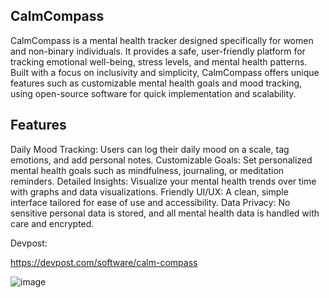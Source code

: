 ## CalmCompass
CalmCompass is a mental health tracker designed specifically for women and non-binary individuals. It provides a safe, user-friendly platform for tracking emotional well-being, stress levels, and mental health patterns. Built with a focus on inclusivity and simplicity, CalmCompass offers unique features such as customizable mental health goals and mood tracking, using open-source software for quick implementation and scalability.

## Features
Daily Mood Tracking: Users can log their daily mood on a scale, tag emotions, and add personal notes.
Customizable Goals: Set personalized mental health goals such as mindfulness, journaling, or meditation reminders.
Detailed Insights: Visualize your mental health trends over time with graphs and data visualizations.
Friendly UI/UX: A clean, simple interface tailored for ease of use and accessibility.
Data Privacy: No sensitive personal data is stored, and all mental health data is handled with care and encrypted.


Devpost:

https://devpost.com/software/calm-compass

![image](https://github.com/user-attachments/assets/31b12390-528e-44bb-9fc4-6dab39f95ef4)
